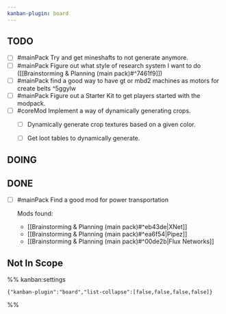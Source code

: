 ```yaml
---
kanban-plugin: board
---
```


## TODO

- [ ] #mainPack Try and get mineshafts to not generate anymore.
- [ ] #mainPack Figure out what style of research system I want to do ([[Brainstorming & Planning (main pack)#^7461f9]])
- [ ] #mainPack find a good way to have gt or mbd2 machines as motors for create belts ^5ggylw
- [ ] #mainPack Figure out a Starter Kit to get players started with the modpack.
- [ ] #coreMod Implement a way of dynamically generating crops.
	- [ ] Dynamically generate crop textures based on a given color.
	- [ ] Get loot tables to dynamically generate.


## DOING



## DONE

- [ ] #mainPack  Find a good mod for power transportation
	
	Mods found:
	- [[Brainstorming & Planning (main pack)#^eb43de|XNet]]
	- [[Brainstorming & Planning (main pack)#^ea6f54|Pipez]]
	- [[Brainstorming & Planning (main pack)#^00de2b|Flux Networks]]


## Not In Scope





%% kanban:settings
```
{"kanban-plugin":"board","list-collapse":[false,false,false,false]}
```
%%